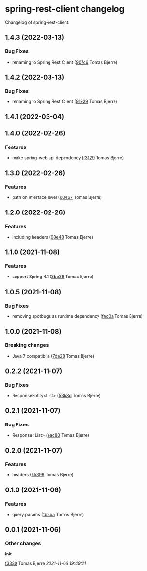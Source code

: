 # spring-rest-client changelog

Changelog of spring-rest-client.

## 1.4.3 (2022-03-13)





### Bug Fixes

-  renaming to Spring Rest Client ([907c6](https://github.com/tomasbjerre/spring-rest-client/commit/907c66542f9af28) Tomas Bjerre)  



## 1.4.2 (2022-03-13)





### Bug Fixes

-  renaming to Spring Rest Client ([91929](https://github.com/tomasbjerre/spring-rest-client/commit/91929d7105c4267) Tomas Bjerre)  



## 1.4.1 (2022-03-04)








## 1.4.0 (2022-02-26)



### Features

-  make spring-web api dependency ([f3129](https://github.com/tomasbjerre/spring-rest-client/commit/f31297bd0fc1522) Tomas Bjerre)  





## 1.3.0 (2022-02-26)



### Features

-  path on interface level ([60467](https://github.com/tomasbjerre/spring-rest-client/commit/60467b717d9a9c0) Tomas Bjerre)  





## 1.2.0 (2022-02-26)



### Features

-  including headers ([68e48](https://github.com/tomasbjerre/spring-rest-client/commit/68e482b982a3a4b) Tomas Bjerre)  





## 1.1.0 (2021-11-08)



### Features

-  support Spring 4.1 ([3be38](https://github.com/tomasbjerre/spring-rest-client/commit/3be3880dd00abe7) Tomas Bjerre)  





## 1.0.5 (2021-11-08)





### Bug Fixes

-  removing spotbugs as runtime dependency ([fac0a](https://github.com/tomasbjerre/spring-rest-client/commit/fac0a0056cebf4e) Tomas Bjerre)  



## 1.0.0 (2021-11-08)

### Breaking changes

-  Java 7 compatibile ([7da28](https://github.com/tomasbjerre/spring-rest-client/commit/7da28b3ece2c3a8) Tomas Bjerre)  







## 0.2.2 (2021-11-07)





### Bug Fixes

-  ResponseEntity<List<X>> ([53b8d](https://github.com/tomasbjerre/spring-rest-client/commit/53b8d19615a89d1) Tomas Bjerre)  



## 0.2.1 (2021-11-07)





### Bug Fixes

-  Response<List<X>> ([eac80](https://github.com/tomasbjerre/spring-rest-client/commit/eac80b520f40f0c) Tomas Bjerre)  



## 0.2.0 (2021-11-07)



### Features

-  headers ([55399](https://github.com/tomasbjerre/spring-rest-client/commit/55399d586e82eca) Tomas Bjerre)  





## 0.1.0 (2021-11-06)



### Features

-  query params ([1b3ba](https://github.com/tomasbjerre/spring-rest-client/commit/1b3bac7d6fe4044) Tomas Bjerre)  





## 0.0.1 (2021-11-06)







### Other changes

**init**


[f3330](https://github.com/tomasbjerre/spring-rest-client/commit/f3330ade6bcf13f) Tomas Bjerre *2021-11-06 19:49:21*


